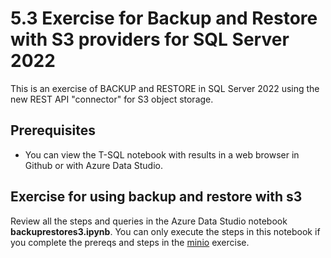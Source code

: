 # 5.3 Exercise for Backup and Restore with S3 providers for SQL Server 2022

This is an exercise of BACKUP and RESTORE in SQL Server 2022 using the new REST API "connector" for S3 object storage.

## Prerequisites

- You can view the T-SQL notebook with results in a web browser in Github or with Azure Data Studio.

## Exercise for using backup and restore with s3

Review all the steps and queries in the Azure Data Studio notebook **backuprestores3.ipynb**. You can only execute the steps in this notebook if you complete the prereqs and steps in the [minio](https://github.com/microsoft/sqlworkshops-sql2022workshop/tree/main/sql2022workshop/05_DataVirt/minio) exercise.
